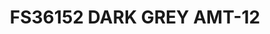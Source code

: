 ---
title: "FS36152 DARK GREY AMT-12"
price: "TBA"
desc: "Opis nije dostupan"
img_path: "/assets/img/A.MIG-0235.jpg"
brand: AMMO
available: true
cat: "acrylics"
subcat: "ACRYLIC PAINTS (17 mL)"
subsubcat: "SS"
---